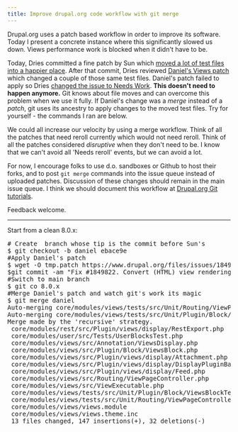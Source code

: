 ```yaml
---
title: Improve drupal.org code workflow with git merge
---
```

Drupal.org uses a patch based workflow in order to improve its software. Today I present a concrete instance where this significantly slowed us down. Views performance work is blocked when it didn't have to be. 

Today, Dries committed a fine patch by Sun which [moved a lot of test files into a happier place](http://drupal.org/node/2260121). After that commit, Dries reviewed [Daniel's Views patch](https://www.drupal.org/node/1849822#comment-9101469) which changed a couple of those same test files. Daniel's patch failed to apply so Dries [changed the issue to Needs Work](https://www.drupal.org/node/1849822#comment-9124083). **This doesn't need to happen anymore.** Git knows about file moves and can overcome this problem when we use it fully. If Daniel's change was a _merge_ instead of a _patch_, git uses its ancestry to apply changes to the moved test files. Try for yourself - the commands I ran are below.

We could all increase our velocity by using a merge workflow. Think of all the patches that need reroll currently which would not need reroll. Think of all the patches considered _disruptive_ when they don't need to be. I know that we can't avoid all 'Needs reroll' events, but we can avoid a lot.

For now, I encourage folks to use d.o. sandboxes or Github to host their forks, and to post `git merge` commands into the issue queue instead of uploaded patches. Discussion of these changes should remain in the main issue queue. I think we should document this workflow at [Drupal.org Git tutorials](https://www.drupal.org/node/1054594).

Feedback welcome.

---------------------
Start from a clean 8.0.x:
<pre>
# Create  branch whose tip is the commit before Sun's
$ git checkout -b daniel ebace9e
#Apply Daniel's patch
$ wget -O tmp.patch https://www.drupal.org/files/issues/1849822-view_render-19.patch; git apply tmp.patch;
$git commit -am "Fix #1849822. Convert (HTML) view rendering to a render array"
#Switch to main branch
$ git co 8.0.x
#Merge Daniel's patch and watch git's work its magic
$ git merge daniel
Auto-merging core/modules/views/tests/src/Unit/Routing/ViewPageControllerTest.php
Auto-merging core/modules/views/tests/src/Unit/Plugin/Block/ViewsBlockTest.php
Merge made by the 'recursive' strategy.
 core/modules/rest/src/Plugin/views/display/RestExport.php 
 core/modules/user/src/Tests/UserBlocksTest.php
 core/modules/views/src/Annotation/ViewsDisplay.php
 core/modules/views/src/Plugin/Block/ViewsBlock.php
 core/modules/views/src/Plugin/views/display/Attachment.php
 core/modules/views/src/Plugin/views/display/DisplayPluginBase.php
 core/modules/views/src/Plugin/views/display/Feed.php
 core/modules/views/src/Routing/ViewPageController.php
 core/modules/views/src/ViewExecutable.php
 core/modules/views/tests/src/Unit/Plugin/Block/ViewsBlockTest.php
 core/modules/views/tests/src/Unit/Routing/ViewPageControllerTest.php
 core/modules/views/views.module
 core/modules/views/views.theme.inc
 13 files changed, 147 insertions(+), 32 deletions(-)
</pre>
